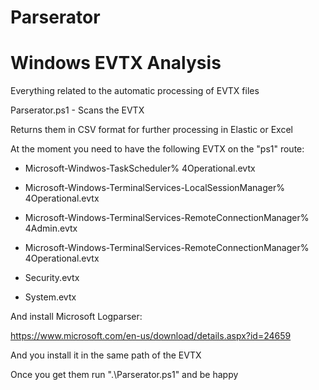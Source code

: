 # Parserator
# Windows EVTX Analysis

Everything related to the automatic processing of EVTX files

Parserator.ps1 - Scans the EVTX 

Returns them in CSV format for further processing in Elastic or Excel

At the moment you need to have the following EVTX on the "ps1" route:

* Microsoft-Windwos-TaskScheduler% 4Operational.evtx

* Microsoft-Windows-TerminalServices-LocalSessionManager% 4Operational.evtx

* Microsoft-Windows-TerminalServices-RemoteConnectionManager% 4Admin.evtx

* Microsoft-Windows-TerminalServices-RemoteConnectionManager% 4Operational.evtx

* Security.evtx

* System.evtx

And install Microsoft Logparser:

https://www.microsoft.com/en-us/download/details.aspx?id=24659

And you install it in the same path of the EVTX

Once you get them run ".\Parserator.ps1" and be happy
